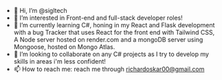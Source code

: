 - 👋 Hi, I’m @sigltech
- 👀 I’m interested in Front-end and full-stack developer roles!
- 🌱 I’m currently learning C#, honing in my React and Flask development with a bug Tracker that uses React for the front end with Tailwind CSS, A Node server hosted on render.com and a mongoDB server using Mongoose, hosted on Mongo Atlas.
- 💞️ I’m looking to collaborate on any C# projects as I try to develop my skills in areas i'm less confident!
- 📫 How to reach me: reach me through richardoskar00@gmail.com

<!---
sigltech/sigltech is a ✨ special ✨ repository because its `README.md` (this file) appears on your GitHub profile.
You can click the Preview link to take a look at your changes.
--->
